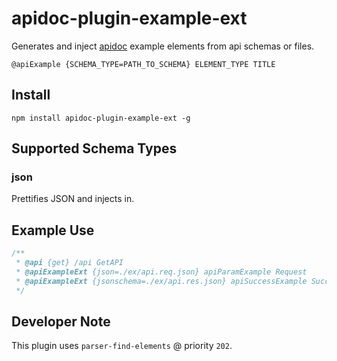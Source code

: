 # apidoc-plugin-example-ext

Generates and inject [apidoc](http://apidoc.com) example elements from api schemas or files.

`@apiExample {SCHEMA_TYPE=PATH_TO_SCHEMA} ELEMENT_TYPE TITLE`

## Install
`npm install apidoc-plugin-example-ext -g`

## Supported Schema Types
### json
Prettifies JSON and injects in.


## Example Use
```javascript
/**
 * @api {get} /api GetAPI
 * @apiExampleExt {json=./ex/api.req.json} apiParamExample Request
 * @apiExampleExt {jsonschema=./ex/api.res.json} apiSuccessExample Success-Response
 */
```

## Developer Note
This plugin uses `parser-find-elements` @ priority `202`.
